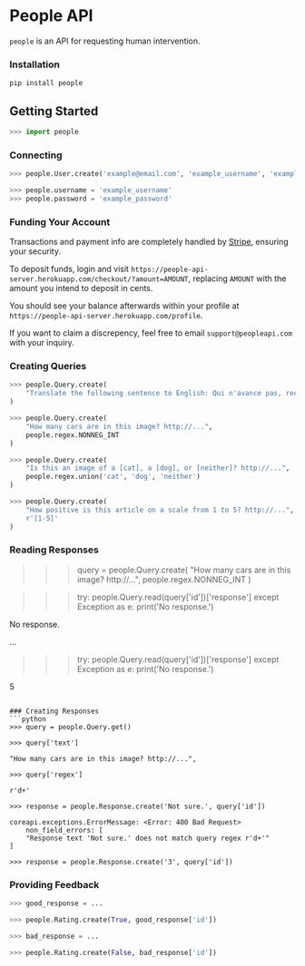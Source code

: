 # People API

`people` is an API for requesting human intervention.


### Installation

```
pip install people
```


## Getting Started

```python
>>> import people
```

### Connecting
```python
>>> people.User.create('example@email.com', 'example_username', 'example_password')

>>> people.username = 'example_username'
>>> people.password = 'example_password'
```

### Funding Your Account

Transactions and payment info are completely handled by [Stripe](https://stripe.com/), ensuring your security.

To deposit funds, login and visit `https://people-api-server.herokuapp.com/checkout/?amount=AMOUNT`, replacing `AMOUNT` with the amount you intend to deposit in cents.

You should see your balance afterwards within your profile at `https://people-api-server.herokuapp.com/profile`.

If you want to claim a discrepency, feel free to email `support@peopleapi.com` with your inquiry.


### Creating Queries
```python
>>> people.Query.create(
    "Translate the following sentence to English: Qui n'avance pas, recule."
)

>>> people.Query.create(
    "How many cars are in this image? http://...",
    people.regex.NONNEG_INT
)

>>> people.Query.create(
    "Is this an image of a [cat], a [dog], or [neither]? http://...",
    people.regex.union('cat', 'dog', 'neither')
)

>>> people.Query.create(
    "How positive is this article on a scale from 1 to 5? http://...",
    r'[1-5]'
)
```

### Reading Responses

>>> query = people.Query.create(
    "How many cars are in this image? http://...",
    people.regex.NONNEG_INT
)

>>> try:
>>>     people.Query.read(query['id'])['response']
>>> except Exception as e:
>>>     print('No response.')

No response.

...

>>> try:
>>>     people.Query.read(query['id'])['response']
>>> except Exception as e:
>>>     print('No response.')

5
```

### Creating Responses
```python
>>> query = people.Query.get() 

>>> query['text']

"How many cars are in this image? http://...",

>>> query['regex']

r'd+'

>>> response = people.Response.create('Not sure.', query['id'])

coreapi.exceptions.ErrorMessage: <Error: 400 Bad Request>
    non_field_errors: [
    "Response text 'Not sure.' does not match query regex r'd+'"
]

>>> response = people.Response.create('3', query['id'])
```

### Providing Feedback
```python
>>> good_response = ...

>>> people.Rating.create(True, good_response['id'])

>>> bad_response = ...

>>> people.Rating.create(False, bad_response['id'])
```

